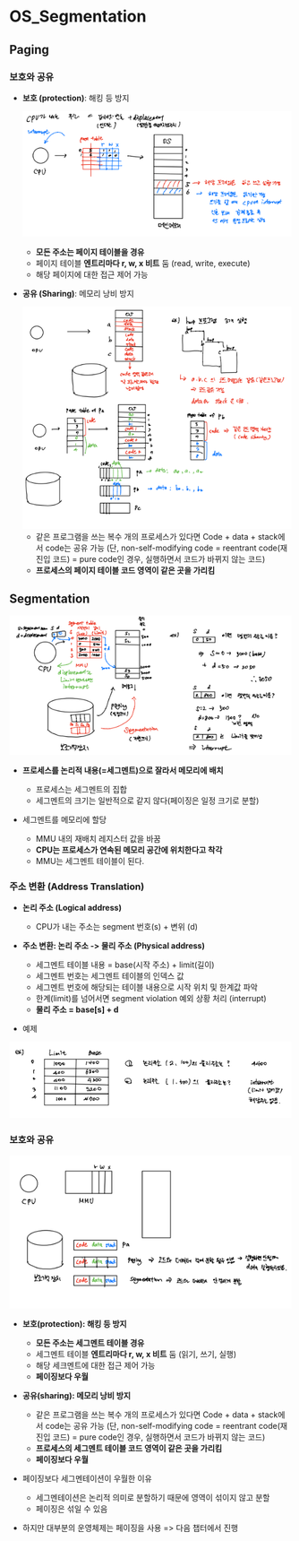 # OS_Segmentation

## Paging

### 보호와 공유

- **보호 (protection)**: 해킹 등 방지

  ![image-20210531143812289](OS_Segmentation.assets/image-20210531143812289.png)

  - **모든 주소는 페이지 테이블을 경유**
  - 페이지 테이블 **엔트리마다 r, w, x 비트** 둠 (read, write, execute)
  - 해당 페이지에 대한 접근 제어 가능



- **공유 (Sharing)**: 메모리 낭비 방지

  <img src="OS_Segmentation.assets/image-20210531143846280.png" alt="image-20210531143846280" style="zoom:80%;" />

  - 같은 프로그램을 쓰는 복수 개의 프로세스가 있다면 Code + data + stack에서 code는 공유 가능 (단, non-self-modifying code = reentrant code(재진입 코드) = pure code인 경우, 실행하면서 코드가 바뀌지 않는 코드)
  - **프로세스의 페이지 테이블 코드 영역이 같은 곳을 가리킴**





## Segmentation

![image-20210531143935470](OS_Segmentation.assets/image-20210531143935470.png)



- **프로세스를 논리적 내용(=세그멘트)으로 잘라서 메모리에 배치**
  - 프로세스는 세그멘트의 집합
  - 세그멘트의 크기는 일반적으로 같지 않다(페이징은 일정 크기로 분할)



- 세그멘트를 메모리에 할당
  - MMU 내의 재배치 레지스터 값을 바꿈
  - **CPU는 프로세스가 연속된 메모리 공간에 위치한다고 착각**
  - MMU는 세그멘트 테이블이 된다.



### 주소 변환 (Address Translation)

- **논리 주소 (Logical address)**
  - CPU가 내는 주소는 segment 번호(s) + 변위 (d)



- **주소 변환: 논리 주소 -> 물리 주소 (Physical address)**
  - 세그멘트 테이블 내용 = base(시작 주소) + limit(길이)
  - 세그멘트 번호는 세그멘트 테이블의 인덱스 값
  - 세그멘트 번호에 해당되는 테이블 내용으로 시작 위치 및 한계값 파악
  - 한계(limit)를 넘어서면 segment violation 예외 상황 처리 (interrupt)
  - **물리 주소 = base[s] + d**



- 예제

![image-20210531144013100](OS_Segmentation.assets/image-20210531144013100.png)





### 보호와 공유

![image-20210531144027342](OS_Segmentation.assets/image-20210531144027342.png)

- **보호(protection): 해킹 등 방지**
  - **모든 주소는 세그멘트 테이블 경유**
  - 세그멘트 테이블 **엔트리마다 r, w, x 비트** 둠 (읽기, 쓰기, 실행)
  - 해당 세크멘트에 대한 접근 제어 가능
  - **페이징보다 우월**



- **공유(sharing): 메모리 낭비 방지**
  - 같은 프로그램을 쓰는 복수 개의 프로세스가 있다면 Code + data + stack에서 code는 공유 가능 (단, non-self-modifying code = reentrant code(재진입 코드) = pure code인 경우, 실행하면서 코드가 바뀌지 않는 코드)
  - **프로세스의 세그멘트 테이블 코드 영역이 같은 곳을 가리킴**
  - **페이징보다 우월**



- 페이징보다 세그멘테이션이 우월한 이유

  - 세그멘테이션은 논리적 의미로 분할하기 때문에 영역이 섞이지 않고 분할
  - 페이징은 섞일 수 있음

  

- 하지만 대부분의 운영체제는 페이징을 사용 => 다음 챕터에서 진행

